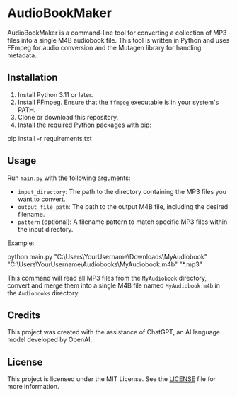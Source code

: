# AudioBookMaker

AudioBookMaker is a command-line tool for converting a collection of MP3 files into a single M4B audiobook file. This tool is written in Python and uses FFmpeg for audio conversion and the Mutagen library for handling metadata.

## Installation

1. Install Python 3.11 or later.
2. Install FFmpeg. Ensure that the `ffmpeg` executable is in your system's PATH.
3. Clone or download this repository.
4. Install the required Python packages with pip:

pip install -r requirements.txt


## Usage

Run `main.py` with the following arguments:

- `input_directory`: The path to the directory containing the MP3 files you want to convert.
- `output_file_path`: The path to the output M4B file, including the desired filename.
- `pattern` (optional): A filename pattern to match specific MP3 files within the input directory.

Example:

python main.py "C:\Users\YourUsername\Downloads\MyAudiobook" "C:\Users\YourUsername\Audiobooks\MyAudiobook.m4b" "*.mp3"


This command will read all MP3 files from the `MyAudiobook` directory, convert and merge them into a single M4B file named `MyAudiobook.m4b` in the `Audiobooks` directory.

## Credits

This project was created with the assistance of ChatGPT, an AI language model developed by OpenAI.

## License

This project is licensed under the MIT License. See the [LICENSE](LICENSE) file for more information.
